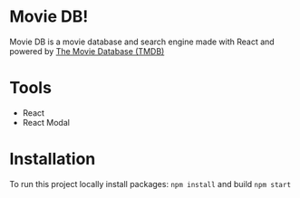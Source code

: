 # Movie DB!

Movie DB is a movie database and search engine made with React and powered by [The Movie Database (TMDB)](https://developers.themoviedb.org/3)

# Tools

 - React
 - React Modal

# Installation

To run this project locally install packages:  `npm install` and build `npm start`
